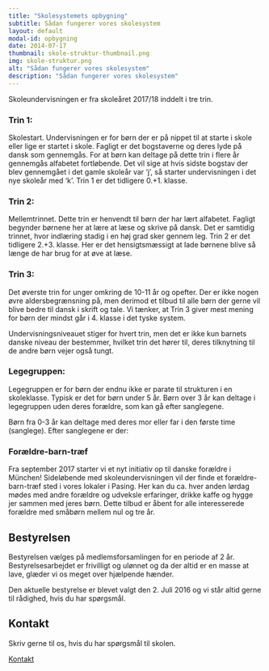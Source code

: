 ```yaml
---
title: "Skolesystemets opbygning"
subtitle: Sådan fungerer vores skolesystem
layout: default
modal-id: opbygning
date: 2014-07-17
thumbnail: skole-struktur-thumbnail.png
img: skole-struktur.png
alt: "Sådan fungerer vores skolesystem"
description: "Sådan fungerer vores skolesystem"
---
```

 

Skoleundervisningen er fra skoleåret 2017/18 inddelt i tre trin.

 

### Trin 1: 

Skolestart. Undervisningen er for børn der er på nippet til at starte i skole eller lige er startet i skole. Fagligt er det bogstaverne og deres lyde på dansk som gennemgås. For at børn kan deltage på dette trin i flere år gennemgås alfabetet fortløbende. Det vil sige at hvis sidste bogstav der blev gennemgået i det gamle skoleår var ‘j’, så starter undervisningen i det nye skoleår med ‘k’. Trin 1 er det tidligere 0.+1. klasse.

 

### Trin 2: 

Mellemtrinnet. Dette trin er henvendt til børn der har lært alfabetet. Fagligt begynder børnene her at lære at læse og skrive på dansk. Det er samtidig trinnet, hvor indlæring stadig i en høj grad sker gennem leg. Trin 2 er det tidligere 2.+3. klasse. Her er det hensigtsmæssigt at lade børnene blive så længe de har brug for at øve at læse.

 

### Trin 3: 

Det øverste trin for unger omkring de 10-11 år og opefter. Der er ikke nogen øvre aldersbegrænsning på, men derimod et tilbud til alle børn der gerne vil blive bedre til dansk i skrift og tale. Vi tænker, at Trin 3 giver mest mening for børn der mindst går i 4. klasse i det tyske system.

 

Undervisningsniveauet stiger for hvert trin, men det er ikke kun barnets danske niveau der bestemmer, hvilket trin det hører til, deres tilknytning til de andre børn vejer også tungt. 

 

### Legegruppen:

Legegruppen er for børn der endnu ikke er parate til strukturen i en skoleklasse. Typisk er det for børn under 5 år. Børn over 3 år kan deltage i legegruppen uden deres forældre, som kan gå efter sanglegene.

 

Børn fra 0-3 år kan deltage med deres mor eller far i den første time (sanglege). Efter sanglegene er der:

### Forældre-barn-træf

Fra september 2017 starter vi et nyt initiativ op til danske forældre i München! Sideløbende med skoleundervisningen vil der finde et forældre-barn-træf sted i vores lokaler i Pasing.
Her kan du ca. hver anden lørdag mødes med andre forældre og udveksle erfaringer, drikke kaffe og hygge jer sammen med jeres børn. Dette tilbud er åbent for alle interesserede forældre med småbørn mellem nul og tre år.
 

 

## Bestyrelsen

 

Bestyrelsen vælges på medlemsforsamlingen for en periode af 2 år. Bestyrelsesarbejdet er frivilligt og ulønnet og da der altid er en masse at lave, glæder vi os meget over hjælpende hænder. 

Den aktuelle bestyrelse er blevet valgt den 2. Juli 2016 og vi står altid gerne til rådighed, hvis du har spørgsmål.

 

## Kontakt

Skriv gerne til os, hvis du har spørgsmål til skolen.

<a href="#contact" type="button" class="btn btn-xl page-scroll" data-dismiss="modal">Kontakt</a>


